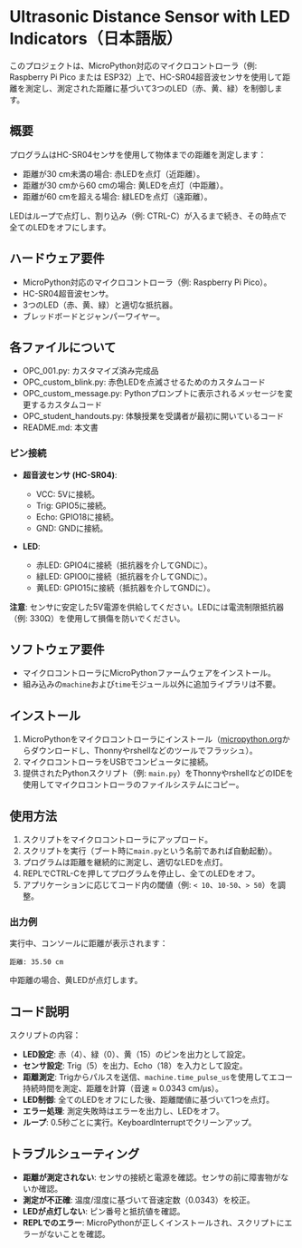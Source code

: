 # Ultrasonic Distance Sensor with LED Indicators（日本語版）

このプロジェクトは、MicroPython対応のマイクロコントローラ（例: Raspberry Pi Pico または ESP32）上で、HC-SR04超音波センサを使用して距離を測定し、測定された距離に基づいて3つのLED（赤、黄、緑）を制御します。

## 概要

プログラムはHC-SR04センサを使用して物体までの距離を測定します：
- 距離が30 cm未満の場合: 赤LEDを点灯（近距離）。
- 距離が30 cmから60 cmの場合: 黄LEDを点灯（中距離）。
- 距離が60 cmを超える場合: 緑LEDを点灯（遠距離）。

LEDはループで点灯し、割り込み（例: CTRL-C）が入るまで続き、その時点で全てのLEDをオフにします。

## ハードウェア要件

- MicroPython対応のマイクロコントローラ（例: Raspberry Pi Pico）。
- HC-SR04超音波センサ。
- 3つのLED（赤、黄、緑）と適切な抵抗器。
- ブレッドボードとジャンパーワイヤー。

## 各ファイルについて

- OPC_001.py: カスタマイズ済み完成品
- OPC_custom_blink.py: 赤色LEDを点滅させるためのカスタムコード
- OPC_custom_message.py: Pythonプロンプトに表示されるメッセージを変更するカスタムコード
- OPC_student_handouts.py: 体験授業を受講者が最初に開いているコード
- README.md: 本文書

### ピン接続

- **超音波センサ (HC-SR04)**:
  - VCC: 5Vに接続。
  - Trig: GPIO5に接続。
  - Echo: GPIO18に接続。
  - GND: GNDに接続。

- **LED**:
  - 赤LED: GPIO4に接続（抵抗器を介してGNDに）。
  - 緑LED: GPIO0に接続（抵抗器を介してGNDに）。
  - 黄LED: GPIO15に接続（抵抗器を介してGNDに）。

**注意**: センサに安定した5V電源を供給してください。LEDには電流制限抵抗器（例: 330Ω）を使用して損傷を防いでください。

## ソフトウェア要件

- マイクロコントローラにMicroPythonファームウェアをインストール。
- 組み込みの`machine`および`time`モジュール以外に追加ライブラリは不要。

## インストール

1. MicroPythonをマイクロコントローラにインストール（[micropython.org](https://micropython.org/)からダウンロードし、Thonnyやrshellなどのツールでフラッシュ）。
2. マイクロコントローラをUSBでコンピュータに接続。
3. 提供されたPythonスクリプト（例: `main.py`）をThonnyやrshellなどのIDEを使用してマイクロコントローラのファイルシステムにコピー。

## 使用方法

1. スクリプトをマイクロコントローラにアップロード。
2. スクリプトを実行（ブート時に`main.py`という名前であれば自動起動）。
3. プログラムは距離を継続的に測定し、適切なLEDを点灯。
4. REPLでCTRL-Cを押してプログラムを停止し、全てのLEDをオフ。
5. アプリケーションに応じてコード内の閾値（例: `< 10`、`10-50`、`> 50`）を調整。

### 出力例

実行中、コンソールに距離が表示されます：
```
距離: 35.50 cm
```
中距離の場合、黄LEDが点灯します。

## コード説明

スクリプトの内容：
- **LED設定**: 赤（4）、緑（0）、黄（15）のピンを出力として設定。
- **センサ設定**: Trig（5）を出力、Echo（18）を入力として設定。
- **距離測定**: Trigからパルスを送信、`machine.time_pulse_us`を使用してエコー持続時間を測定、距離を計算（音速 ≈ 0.0343 cm/µs）。
- **LED制御**: 全てのLEDをオフにした後、距離閾値に基づいて1つを点灯。
- **エラー処理**: 測定失敗時はエラーを出力し、LEDをオフ。
- **ループ**: 0.5秒ごとに実行。KeyboardInterruptでクリーンアップ。


## トラブルシューティング

- **距離が測定されない**: センサの接続と電源を確認。センサの前に障害物がないか確認。
- **測定が不正確**: 温度/湿度に基づいて音速定数（0.0343）を校正。
- **LEDが点灯しない**: ピン番号と抵抗値を確認。
- **REPLでのエラー**: MicroPythonが正しくインストールされ、スクリプトにエラーがないことを確認。
